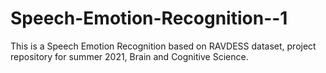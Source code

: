 # Speech-Emotion-Recognition--1
This is a Speech Emotion Recognition based on RAVDESS dataset, project repository for summer 2021, Brain and Cognitive Science.
